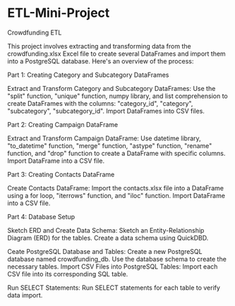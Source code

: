 # ETL-Mini-Project

Crowdfunding ETL

This project involves extracting and transforming data from the crowdfunding.xlsx Excel file to create several DataFrames and import them into a PostgreSQL database. Here's an overview of the process:

Part 1: Creating Category and Subcategory DataFrames

Extract and Transform Category and Subcategory DataFrames: Use the "split" function, "unique" function, numpy library, and list comprehension to create DataFrames with the columns: "category_id", "category", "subcategory", "subcategory_id". Import DataFrames into CSV files.

Part 2: Creating Campaign DataFrame

Extract and Transform Campaign DataFrame: Use datetime library, "to_datetime" function, "merge" function, "astype" function, "rename" function, and "drop" function to create a DataFrame with specific columns. Import DataFrame into a CSV file.

Part 3: Creating Contacts DataFrame

Create Contacts DataFrame: Import the contacts.xlsx file into a DataFrame using a for loop, "iterrows" function, and "iloc" function. Import DataFrame into a CSV file.

Part 4: Database Setup

Sketch ERD and Create Data Schema: Sketch an Entity-Relationship Diagram (ERD) for the tables. Create a data schema using QuickDBD.

Ceate PostgreSQL Database and Tables: Create a new PostgreSQL database named crowdfunding_db. Use the database schema to create the necessary tables. Import CSV Files into PostgreSQL Tables: Import each CSV file into its corresponding SQL table.

Run SELECT Statements: Run SELECT statements for each table to verify data import.
